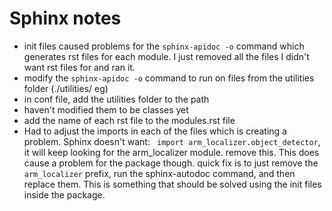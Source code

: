 # Sphinx notes

- init files caused problems for the `sphinx-apidoc -o` command which generates rst files for each module. I just removed all the files I didn't want rst files for and ran it.
- modify the `sphinx-apidoc -o` command to run on files from the utilities folder (./utilities/ eg)
- in conf file, add the utilities folder to the path
- haven't modified them to be classes yet
- add the name of each rst file to the modules.rst file
- Had to adjust the imports in each of the files which is creating a problem. Sphinx doesn't want: ` import arm_localizer.object_detector`, it will keep looking for the arm_localizer module. remove this. This does cause a problem for the package though. quick fix is to just remove the ```arm_localizer``` prefix, run the sphinx-autodoc command, and then replace them. This is something that should be solved using the init files inside the package.



